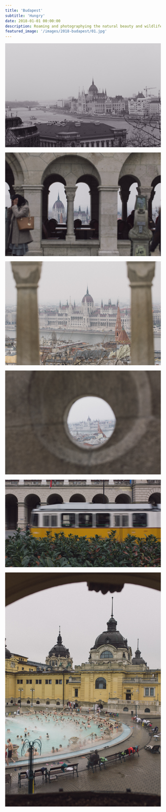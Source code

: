 ```yaml
---
title: 'Budapest'
subtitle: 'Hungry'
date: 2018-01-01 00:00:00
description: Roaming and photographying the natural beauty and wildlife of Budapest Hungry during Easter.
featured_image: '/images/2018-budapest/01.jpg'
---
```


![](/images/2018-budapest/01.jpg)


<!-- > “As a cowboy would say, never approach a bull from the front, a horse from the rear, or a fool from any direction.” -->


![](/images/2018-budapest/02.jpg)  

![](/images/2018-budapest/03.jpg)  

![](/images/2018-budapest/04.jpg)  

![](/images/2018-budapest/05.jpg)

![](/images/2018-budapest/06.jpg)
